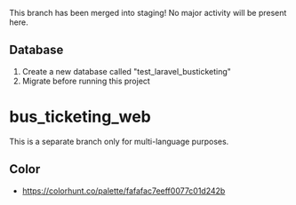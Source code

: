 This branch has been merged into staging!
No major activity will be present here.

## Database

1. Create a new database called "test_laravel_busticketing"
2. Migrate before running this project

# bus_ticketing_web
This is a separate branch only for multi-language purposes.


## Color
- https://colorhunt.co/palette/fafafac7eeff0077c01d242b 